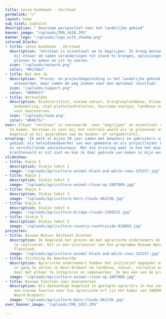 ```yaml
---
title: ienze koekkoek - Verstaat
permalink: "/"
layout: home
sub_titel: Subtitel
description: " Duurzaam perspectief voor het landelijke gebied"
banner_image: "/uploads/IMG_1618.JPG"
banner_logo: "/uploads/logo_with_shadow.png"
colored_blocks:
- title: ienze koekkoek - Verstaat
  description: 'Verstaan is essentieel om te begrijpen. Ik breng mensen en situaties
    bij elkaar om samen veranderingen tot stand te brengen, oplossingen te verzinnen,
    plannen te maken en uit te voeren. '
  icon: "/uploads/network.png"
  color: "#017bb2"
- title: Wat doe ik
  description: 'Proces- en projectbegeleiding in het landelijke gebied.  Geen pasklare
    antwoorden, maar samen de weg zoeken naar een optimaal resultaat. '
  icon: "/uploads/support.png"
  color: "#009b57"
- title: Werkvelden
  description: Biodiversiteit, nieuwe natuur, kringlooplandbouw, klimaatadaptatie,
    bodemdaling, stad-plattelandrelaties, duurzame energie, landbouw en nieuwe functie
    voor boerenerven.
  icon: "/uploads/team.png"
  color: "#00675c"
over: Elkaar ‘verstaan’ is voorwaarde  voor ‘begrijpen’ en essentieel om samen verder
  te komen. Verstaan is voor mij het centrale woord als ik processen en projecten
  begeleid en bij gesprekken aan de keuken- of vergadertafel.
ervaring: 'Ik werk al bijna 30 jaar samen met bewoners en gebruikers van het landelijke
  gebied: als beleidsmedewerker van een gemeente en als projectleider bij een  landbouworganisatie
  en verschillende adviesbureaus. Met die ervaring weet ik hoe het maatschappelijke
  krachtenveld er uit ziet en kan ik daar gebruik van maken in mijn werk.'
slideshow:
- title: Kopje 1
  description: Stukje tekst 1
  image: "/uploads/agriculture-animal-black-and-white-cows-325257.jpg"
- title: Kopje 2
  description: Stukje tekst 2
  image: "/uploads/agriculture-animal-close-up-1007809.jpg"
- title: Kopje 3
  description: Stukje tekst 3
  image: "/uploads/agriculture-barn-clouds-462136.jpg"
- title: Kopje 4
  description: Stukje tekst 4
  image: "/uploads/agriculture-bridge-clouds-1368231.jpg"
- title: Stukje 5
  description: Stukje tekst 5
  image: "/uploads/agriculture-country-countryside-810893.jpg"
projecten:
- title: Nieuwe Natuur Oostkant Dronten
  description: Ik begeleid het proces om met agrarische ondernemers de nieuwe natuur
    te realiseren. Dit is een uitvloeisel van het programma Nieuwe Natuur van de provincie
    Flevoland.
  image: "/uploads/agriculture-animal-black-and-white-cows-325257.jpg"
- title: Stichting De AmerkantOp
  description: Agrarische ondernemers hebben het initiatief opgepakt om een gebiedsproces
    in gang te zetten in West-Brabant om landbouw, natuur, recreatie en consumenten
    meer met elkaar te integreren en samenwerken. Ik ben één van de procesbegeleiders.
  image: "/uploads/agriculture-animal-close-up-1007809.jpg"
- title: Nieuwe functies voor boerenerven
  description: Als deskundige begeleid ik gestopte agrariërs in hun zoektocht naar
    een nieuwe functie voor hun agrarische erf (in het kader van VABIMPULS, provincie
    Noord-Brabant)
  image: "/uploads/agriculture-barn-clouds-462136.jpg"
over_banner_image: "/uploads/IMG_1652.JPG"

---
```

